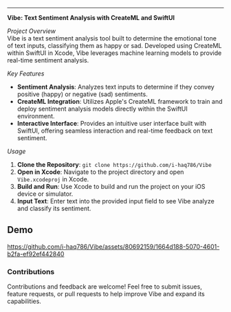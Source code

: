 
---

**Vibe: Text Sentiment Analysis with CreateML and SwiftUI**

*Project Overview*  
Vibe is a text sentiment analysis tool built to determine the emotional tone of text inputs, classifying them as happy or sad. Developed using CreateML within SwiftUI in Xcode, Vibe leverages machine learning models to provide real-time sentiment analysis.

*Key Features*
- **Sentiment Analysis**: Analyzes text inputs to determine if they convey positive (happy) or negative (sad) sentiments.
- **CreateML Integration**: Utilizes Apple's CreateML framework to train and deploy sentiment analysis models directly within the SwiftUI environment.
- **Interactive Interface**: Provides an intuitive user interface built with SwiftUI, offering seamless interaction and real-time feedback on text sentiment.

*Usage*
1. **Clone the Repository**: `git clone https://github.com/i-haq786/Vibe`
2. **Open in Xcode**: Navigate to the project directory and open `Vibe.xcodeproj` in Xcode.
3. **Build and Run**: Use Xcode to build and run the project on your iOS device or simulator.
4. **Input Text**: Enter text into the provided input field to see Vibe analyze and classify its sentiment.

## Demo

https://github.com/i-haq786/Vibe/assets/80692159/1664d188-5070-4601-b2fa-ef92ef442840

### Contributions
Contributions and feedback are welcome! Feel free to submit issues, feature requests, or pull requests to help improve Vibe and expand its capabilities.
